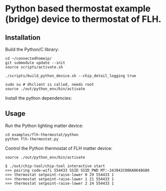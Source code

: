 # Python based thermostat example (bridge) device to thermostat of FLH.

## Installation

Build the Python/C library:

```shell
cd ~/connectedhomeip/
git submodule update --init
source scripts/activate.sh

./scripts/build_python_device.sh --chip_detail_logging true

sudo su # dhclient is called, needs root
source ./out/python_env/bin/activate
```

Install the python dependencies:

## Usage

Run the Python lighting matter device:

```shell
cd examples/flh-thermostat/python
python flh-thermostat.py
```

Control the Python thermostat of FLH matter device:

```shell
source ./out/python_env/bin/activate

$ ./out/chip-tool/chip-tool interactive start
>>> pairing code-wifi 554433 SSID SSID_PWD MT:-24J042C00KA0648G00
>>> thermostat setpoint-raise-lower 0 29 554433 1
>>> thermostat setpoint-raise-lower 1 21 554433 1
>>> thermostat setpoint-raise-lower 2 24 554433 1

```
